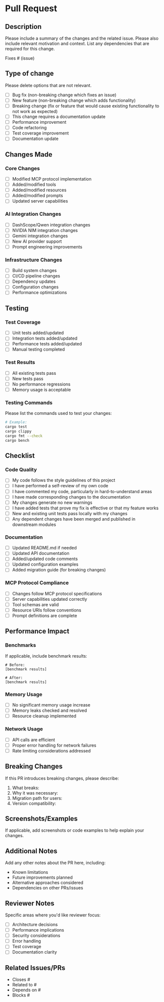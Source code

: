 # Pull Request

## Description

Please include a summary of the changes and the related issue. Please also include relevant motivation and context. List any dependencies that are required for this change.

Fixes # (issue)

## Type of change

Please delete options that are not relevant.

- [ ] Bug fix (non-breaking change which fixes an issue)
- [ ] New feature (non-breaking change which adds functionality)
- [ ] Breaking change (fix or feature that would cause existing functionality to not work as expected)
- [ ] This change requires a documentation update
- [ ] Performance improvement
- [ ] Code refactoring
- [ ] Test coverage improvement
- [ ] Documentation update

## Changes Made

### Core Changes
- [ ] Modified MCP protocol implementation
- [ ] Added/modified tools
- [ ] Added/modified resources
- [ ] Added/modified prompts
- [ ] Updated server capabilities

### AI Integration Changes
- [ ] DashScope/Qwen integration changes
- [ ] NVIDIA NIM integration changes
- [ ] Gemini integration changes
- [ ] New AI provider support
- [ ] Prompt engineering improvements

### Infrastructure Changes
- [ ] Build system changes
- [ ] CI/CD pipeline changes
- [ ] Dependency updates
- [ ] Configuration changes
- [ ] Performance optimizations

## Testing

### Test Coverage
- [ ] Unit tests added/updated
- [ ] Integration tests added/updated
- [ ] Performance tests added/updated
- [ ] Manual testing completed

### Test Results
- [ ] All existing tests pass
- [ ] New tests pass
- [ ] No performance regressions
- [ ] Memory usage is acceptable

### Testing Commands
Please list the commands used to test your changes:

```bash
# Example:
cargo test
cargo clippy
cargo fmt --check
cargo bench
```

## Checklist

### Code Quality
- [ ] My code follows the style guidelines of this project
- [ ] I have performed a self-review of my own code
- [ ] I have commented my code, particularly in hard-to-understand areas
- [ ] I have made corresponding changes to the documentation
- [ ] My changes generate no new warnings
- [ ] I have added tests that prove my fix is effective or that my feature works
- [ ] New and existing unit tests pass locally with my changes
- [ ] Any dependent changes have been merged and published in downstream modules

### Documentation
- [ ] Updated README.md if needed
- [ ] Updated API documentation
- [ ] Added/updated code comments
- [ ] Updated configuration examples
- [ ] Added migration guide (for breaking changes)

### MCP Protocol Compliance
- [ ] Changes follow MCP protocol specifications
- [ ] Server capabilities updated correctly
- [ ] Tool schemas are valid
- [ ] Resource URIs follow conventions
- [ ] Prompt definitions are complete

## Performance Impact

### Benchmarks
If applicable, include benchmark results:

```
# Before:
[benchmark results]

# After:
[benchmark results]
```

### Memory Usage
- [ ] No significant memory usage increase
- [ ] Memory leaks checked and resolved
- [ ] Resource cleanup implemented

### Network Usage
- [ ] API calls are efficient
- [ ] Proper error handling for network failures
- [ ] Rate limiting considerations addressed

## Breaking Changes

If this PR introduces breaking changes, please describe:

1. What breaks:
2. Why it was necessary:
3. Migration path for users:
4. Version compatibility:

## Screenshots/Examples

If applicable, add screenshots or code examples to help explain your changes.

## Additional Notes

Add any other notes about the PR here, including:
- Known limitations
- Future improvements planned
- Alternative approaches considered
- Dependencies on other PRs/issues

## Reviewer Notes

Specific areas where you'd like reviewer focus:
- [ ] Architecture decisions
- [ ] Performance implications
- [ ] Security considerations
- [ ] Error handling
- [ ] Test coverage
- [ ] Documentation clarity

## Related Issues/PRs

- Closes #
- Related to #
- Depends on #
- Blocks #